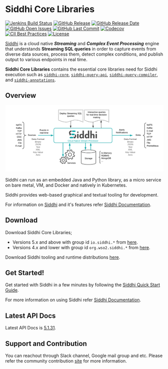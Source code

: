Siddhi Core Libraries
=====================

  [![Jenkins Build Status](https://wso2.org/jenkins/view/wso2-dependencies/job/siddhi/job/siddhi/badge/icon)](https://wso2.org/jenkins/view/wso2-dependencies/job/siddhi/job/siddhi)
  [![GitHub Release](https://img.shields.io/github/release/siddhi-io/siddhi.svg)](https://github.com/siddhi-io/siddhi/releases)
  [![GitHub Release Date](https://img.shields.io/github/release-date/siddhi-io/siddhi.svg)](https://github.com/siddhi-io/siddhi/releases)
  [![GitHub Open Issues](https://img.shields.io/github/issues-raw/siddhi-io/siddhi.svg)](https://github.com/siddhi-io/siddhi/commits/master)
  [![GitHub Last Commit](https://img.shields.io/github/last-commit/siddhi-io/siddhi.svg)](https://github.com/siddhi-io/siddhi/commits/master)
  [![Codecov](https://codecov.io/gh/siddhi-io/siddhi/branch/master/graph/badge.svg)](https://codecov.io/gh/siddhi-io/siddhi)
  [![CII Best Practices](https://bestpractices.coreinfrastructure.org/projects/2974/badge)](https://bestpractices.coreinfrastructure.org/projects/2974)
  [![License](https://img.shields.io/badge/License-Apache%202.0-blue.svg)](https://opensource.org/licenses/Apache-2.0)

<a target="_blank" href="https://siddhi.io/">Siddhi</a> is a cloud native **_Streaming_** and **_Complex Event Processing_** engine that understands **Streaming SQL queries** in order to capture events from diverse data sources, process them, detect complex conditions, and publish output to various endpoints in real time.

**Siddhi Core Libraries** contains the essential core libraries need for Siddhi execution such as [`siddhi-core`](https://github.com/siddhi-io/siddhi/tree/master/modules/siddhi-core), [`siddhi-query-api`](https://github.com/siddhi-io/siddhi/tree/master/modules/siddhi-query-api), [`siddhi-query-compiler`](https://github.com/siddhi-io/siddhi/tree/master/modules/siddhi-query-compiler), and [`siddhi-annotations`](https://github.com/siddhi-io/siddhi/tree/master/modules/siddhi-annotations).

## Overview 

![](https://raw.githubusercontent.com/siddhi-io/siddhi/master/docs/images/siddhi-overview.png?raw=true "Overview")

Siddhi can run as an embedded Java and Python library, as a micro service on bare metal, VM, and Docker and natively in Kubernetes. 

Siddhi provides web-based graphical and textual tooling for development.

For information on <a target="_blank" href="https://siddhi.io/">Siddhi</a> and it's features refer <a target="_blank" href="https://siddhi.io/redirect/docs.html">Siddhi Documentation</a>. 

## Download 

Download Siddhi Core Libraries;

* Versions 5.x and above with group id `io.siddhi.*` from <a target="_blank" href="https://mvnrepository.com/artifact/io.siddhi/">here</a>.
* Versions 4.x and lower with group id `org.wso2.siddhi.*` from <a target="_blank" href="https://mvnrepository.com/artifact/org.wso2.siddhi/">here</a>.

Download Siddhi tooling and runtime distributions <a target="_blank" href="https://siddhi.io/redirect/download.html">here</a>.

## Get Started!

Get started with Siddhi in a few minutes by following the <a target="_blank" href="https://siddhi.io/redirect/quick-start.html">Siddhi Quick Start Guide</a>. 

For more information on using Siddhi refer <a target="_blank" href="https://siddhi.io/redirect/docs.html">Siddhi Documentation</a>. 

## Latest API Docs 

Latest API Docs is <a target="_blank" href="https://siddhi-io.github.io/siddhi/api/5.1.31">5.1.31</a>.

## Support and Contribution

You can reachout through Slack channel, Google mail group and etc. Please refer the community contribution [site](https://siddhi.io/community/) for more information.

